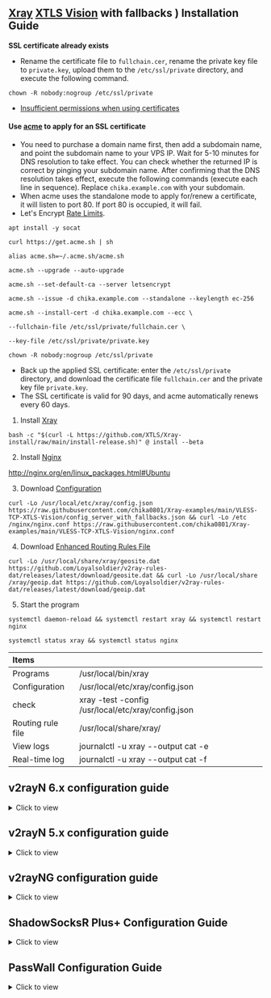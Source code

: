 ## [Xray](https://github.com/XTLS/Xray-core/releases) [XTLS Vision](https://github.com/XTLS/Xray-core/discussions/1295) with fallbacks ) Installation Guide

**SSL certificate already exists**

- Rename the certificate file to `fullchain.cer`, rename the private key file to `private.key`, upload them to the `/etc/ssl/private` directory, and execute the following command.

```
chown -R nobody:nogroup /etc/ssl/private
```

- [Insufficient permissions when using certificates](https://github.com/v2fly/fhs-install-v2ray/wiki/Insufficient-permissions-when-using-certificates-zh-Hans-CN)

#### Use [acme](https://github.com/acmesh-official/acme.sh) to apply for an SSL certificate

- You need to purchase a domain name first, then add a subdomain name, and point the subdomain name to your VPS IP. Wait for 5-10 minutes for DNS resolution to take effect. You can check whether the returned IP is correct by pinging your subdomain name. After confirming that the DNS resolution takes effect, execute the following commands (execute each line in sequence). Replace `chika.example.com` with your subdomain.
- When acme uses the standalone mode to apply for/renew a certificate, it will listen to port 80. If port 80 is occupied, it will fail.
- Let's Encrypt [Rate Limits](https://letsencrypt.org/en-us/docs/rate-limits/).


```
apt install -y socat
```

```
curl https://get.acme.sh | sh
```

```
alias acme.sh=~/.acme.sh/acme.sh
```

```
acme.sh --upgrade --auto-upgrade
```

```
acme.sh --set-default-ca --server letsencrypt
```

```
acme.sh --issue -d chika.example.com --standalone --keylength ec-256
```

```
acme.sh --install-cert -d chika.example.com --ecc \
```

```
--fullchain-file /etc/ssl/private/fullchain.cer \
```

```
--key-file /etc/ssl/private/private.key
```

```
chown -R nobody:nogroup /etc/ssl/private
```

</details>

- Back up the applied SSL certificate: enter the `/etc/ssl/private` directory, and download the certificate file `fullchain.cer` and the private key file `private.key`.
- The SSL certificate is valid for 90 days, and acme automatically renews every 60 days.

1. Install [Xray](https://github.com/XTLS/Xray-core/releases)

```
bash -c "$(curl -L https://github.com/XTLS/Xray-install/raw/main/install-release.sh)" @ install --beta
```

2. Install [Nginx](http://nginx.org/en/linux_packages.html)

http://nginx.org/en/linux_packages.html#Ubuntu


3. Download [Configuration](https://github.com/chika0801/Xray-examples/tree/main/VLESS-TCP-XTLS-Vision)

```
curl -Lo /usr/local/etc/xray/config.json https://raw.githubusercontent.com/chika0801/Xray-examples/main/VLESS-TCP-XTLS-Vision/config_server_with_fallbacks.json && curl -Lo /etc /nginx/nginx.conf https://raw.githubusercontent.com/chika0801/Xray-examples/main/VLESS-TCP-XTLS-Vision/nginx.conf
```

4. Download [Enhanced Routing Rules File](https://github.com/Loyalsoldier/v2ray-rules-dat)

```
curl -Lo /usr/local/share/xray/geosite.dat https://github.com/Loyalsoldier/v2ray-rules-dat/releases/latest/download/geosite.dat && curl -Lo /usr/local/share /xray/geoip.dat https://github.com/Loyalsoldier/v2ray-rules-dat/releases/latest/download/geoip.dat
```

5. Start the program

```
systemctl daemon-reload && systemctl restart xray && systemctl restart nginx
```

```
systemctl status xray && systemctl status nginx
```

| Items | |
| :--- | :--- |
| Programs | /usr/local/bin/xray |
| Configuration | /usr/local/etc/xray/config.json |
| check | xray -test -config /usr/local/etc/xray/config.json |
| Routing rule file | /usr/local/share/xray/ |
| View logs | journalctl -u xray --output cat -e |
| Real-time log | journalctl -u xray --output cat -f |

## v2rayN 6.x configuration guide

<details><summary>Click to view</summary><br>

`server` --> `add [vless server]`

![1](https://user-images.githubusercontent.com/88967758/213372857-49306ebe-f2fc-4426-91df-fd54e096456a.jpg)

</details>

## v2rayN 5.x configuration guide

<details><summary>Click to view</summary><br>

`server` --> `add [vless server]`

![1](https://user-images.githubusercontent.com/88967758/212540248-043ab1ed-af87-4e48-87b7-895018f4a52d.jpg)

</details>

## v2rayNG configuration guide

<details><summary>Click to view</summary><br>

| option | value |
| :--- | :--- |
| address (address) | chika.example.com |
| port (prot) | 443 |
| User ID(id) | chika |
| Flow | xtls-rprx-vision |
| transport protocol (network) | tcp |
| Transport Layer Security (tls) | tls |
| SNI | leave blank |
| uTLS | chrome |

</details>

## ShadowSocksR Plus+ Configuration Guide

<details><summary>Click to view</summary><br>

| option | value |
| :--- | :--- |
| Server node type | V2Ray/
  Xray |
| V2Ray/XRay protocol | VLESS |
| server address | chika.example.com |
| port | 443 |
| Vmess/VLESS ID (UUID) | chika |
| VLESS encryption | none |
| Transport Protocol | TCP |
| Camouflage Type | None |
| TLS | Tick |
| Flow | xtls-rprx-vision |
| fingerprint forgery | chrome |
| TLS hostname | leave blank |
| TLS ALPN | leave blank |
| Allow insecure connections | Uncheck |
| Mux | Unchecked |
| Self-signed certificate | Uncheck |
| Enable auto-switching | Uncheck |
| local port | 1234 |

</details>

## PassWall Configuration Guide

<details><summary>Click to view</summary><br>

| option | value |
| :--- | :--- |
| Type | Xray |
| Transport Protocol | VLESS |
| address (support domain name) | chika.example.com |
| port | 443 |
| encryption method | none |
| ID | chika |
| TLS | Tick |
| flow | xtls-rprx-vision |
| alpn | default |
| Domain Name | Leave Blank |
| Allow insecure connections | Uncheck |
| fingerprint forgery | chrome |
| Transport Protocol | TCP |
| camouflage type | none |
| Mux | Unchecked |

</details>
